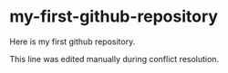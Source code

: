 # my-first-github-repository

Here is my first github repository.

This line was edited manually during conflict resolution.